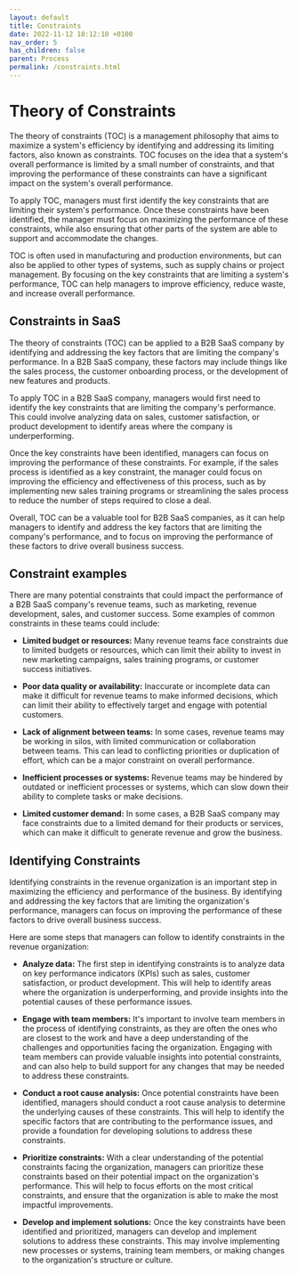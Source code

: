 ```yaml
---
layout: default
title: Constraints
date: 2022-11-12 18:12:10 +0100
nav_order: 5
has_children: false
parent: Process
permalink: /constraints.html
---
```


# Theory of Constraints

The theory of constraints (TOC) is a management philosophy that aims to maximize a system's efficiency by identifying and addressing its limiting factors, also known as constraints. TOC focuses on the idea that a system's overall performance is limited by a small number of constraints, and that improving the performance of these constraints can have a significant impact on the system's overall performance.

To apply TOC, managers must first identify the key constraints that are limiting their system's performance. Once these constraints have been identified, the manager must focus on maximizing the performance of these constraints, while also ensuring that other parts of the system are able to support and accommodate the changes.

TOC is often used in manufacturing and production environments, but can also be applied to other types of systems, such as supply chains or project management. By focusing on the key constraints that are limiting a system's performance, TOC can help managers to improve efficiency, reduce waste, and increase overall performance.

## Constraints in SaaS

The theory of constraints (TOC) can be applied to a B2B SaaS company by identifying and addressing the key factors that are limiting the company's performance. In a B2B SaaS company, these factors may include things like the sales process, the customer onboarding process, or the development of new features and products.

To apply TOC in a B2B SaaS company, managers would first need to identify the key constraints that are limiting the company's performance. This could involve analyzing data on sales, customer satisfaction, or product development to identify areas where the company is underperforming.

Once the key constraints have been identified, managers can focus on improving the performance of these constraints. For example, if the sales process is identified as a key constraint, the manager could focus on improving the efficiency and effectiveness of this process, such as by implementing new sales training programs or streamlining the sales process to reduce the number of steps required to close a deal.

Overall, TOC can be a valuable tool for B2B SaaS companies, as it can help managers to identify and address the key factors that are limiting the company's performance, and to focus on improving the performance of these factors to drive overall business success.

## Constraint examples

There are many potential constraints that could impact the performance of a B2B SaaS company's revenue teams, such as marketing, revenue development, sales, and customer success. Some examples of common constraints in these teams could include:

- **Limited budget or resources:** Many revenue teams face constraints due to limited budgets or resources, which can limit their ability to invest in new marketing campaigns, sales training programs, or customer success initiatives.

- **Poor data quality or availability:** Inaccurate or incomplete data can make it difficult for revenue teams to make informed decisions, which can limit their ability to effectively target and engage with potential customers.

- **Lack of alignment between teams:** In some cases, revenue teams may be working in silos, with limited communication or collaboration between teams. This can lead to conflicting priorities or duplication of effort, which can be a major constraint on overall performance.

- **Inefficient processes or systems:** Revenue teams may be hindered by outdated or inefficient processes or systems, which can slow down their ability to complete tasks or make decisions.

- **Limited customer demand:** In some cases, a B2B SaaS company may face constraints due to a limited demand for their products or services, which can make it difficult to generate revenue and grow the business.

## Identifying Constraints

Identifying constraints in the revenue organization is an important step in maximizing the efficiency and performance of the business. By identifying and addressing the key factors that are limiting the organization's performance, managers can focus on improving the performance of these factors to drive overall business success.

Here are some steps that managers can follow to identify constraints in the revenue organization:

- **Analyze data:** The first step in identifying constraints is to analyze data on key performance indicators (KPIs) such as sales, customer satisfaction, or product development. This will help to identify areas where the organization is underperforming, and provide insights into the potential causes of these performance issues.

- **Engage with team members:** It's important to involve team members in the process of identifying constraints, as they are often the ones who are closest to the work and have a deep understanding of the challenges and opportunities facing the organization. Engaging with team members can provide valuable insights into potential constraints, and can also help to build support for any changes that may be needed to address these constraints.

- **Conduct a root cause analysis:** Once potential constraints have been identified, managers should conduct a root cause analysis to determine the underlying causes of these constraints. This will help to identify the specific factors that are contributing to the performance issues, and provide a foundation for developing solutions to address these constraints.

- **Prioritize constraints:** With a clear understanding of the potential constraints facing the organization, managers can prioritize these constraints based on their potential impact on the organization's performance. This will help to focus efforts on the most critical constraints, and ensure that the organization is able to make the most impactful improvements.

- **Develop and implement solutions:** Once the key constraints have been identified and prioritized, managers can develop and implement solutions to address these constraints. This may involve implementing new processes or systems, training team members, or making changes to the organization's structure or culture.
